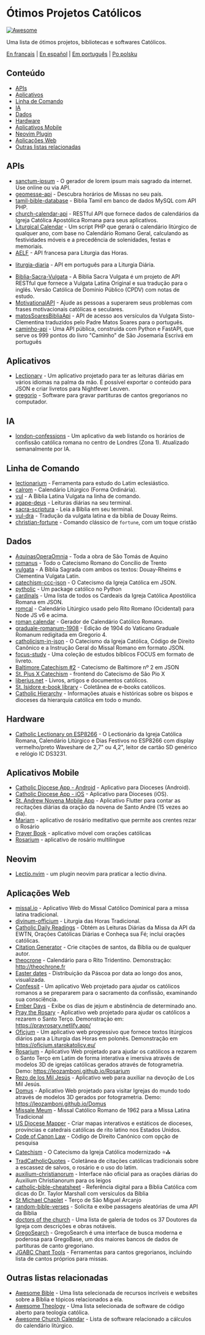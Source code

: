 # Ótimos Projetos Católicos

[![Awesome](https://cdn.rawgit.com/sindresorhus/awesome/d7305f38d29fed78fa85652e3a63e154dd8e8829/media/badge.svg)](https://github.com/sindresorhus/awesome)

Uma lista de ótimos projetos, bibliotecas e softwares Católicos.

[En français](https://github.com/servusdei2018/awesome-catholic/blob/master/README.fr.md) | [En español](https://github.com/servusdei2018/awesome-catholic/blob/master/README.es.md) | [Em português](https://github.com/servusdei2018/awesome-catholic/blob/master/README.pt-br.md) | [Po polsku](https://github.com/servusdei2018/awesome-catholic/blob/master/README.pl-pl.md)

## Conteúdo

- [APIs](#apis)
- [Aplicativos](#aplicativos)
- [Linha de Comando](#linha-de-comando)
- [IA](#ia)
- [Dados](#dados)
- [Hardware](#hardware)
- [Aplicativos Mobile](#aplicativos-mobile)
- [Neovim Plugin](#neovim)
- [Aplicações Web](#aplicações-web)
- [Outras listas relacionadas](#outras-listas-relacionadas)

## APIs

- [sanctum-ipsum](https://github.com/graysonhicks/sanctum-ipsum) - O gerador de lorem ipsum mais sagrado da internet. Use online ou via API.
- [geomesse-api](https://github.com/carpedeum-fr/geomesse-api) - Descubra horários de Missas no seu país.
- [tamil-bible-database](https://github.com/jayarathina/Tamil-Bible-Database) - Biblia Tamil em banco de dados MySQL com API PHP.
- [church-calendar-api](https://github.com/igneus/church-calendar-api) - RESTful API que fornece dados de calendários da Igreja Católica Apostólica Romana para seus aplicativos.
- [Liturgical Calendar](https://github.com/Liturgical-Calendar/LiturgicalCalendarAPI) - Um script PHP que gerará o calendário litúrgico de qualquer ano, com base no Calendário Romano Geral, calculando as festividades móveis e a precedência de solenidades, festas e memoriais.
- [AELF](https://api.aelf.org/) - API francesa para Liturgia das Horas.

* [liturgia-diaria](https://github.com/Dancrf/liturgia-diaria) - API em português para a Liturgia Diária.

- [Biblia-Sacra-Vulgata](https://github.com/aseemsavio/Biblia-Sacra-Vulgata) - A Biblia Sacra Vulgata é um projeto de API RESTful que fornece a Vulgata Latina Original e sua tradução para o inglês. Versão Católica de Domínio Público (CPDV) com notas de estudo.
- [MotivationalAPI](https://github.com/GomezMig03/MotivationalAPI) - Ajude as pessoas a superarem seus problemas com frases motivacionais católicas e seculares.
- [matosSoaresBibliaApi](https://github.com/edsonbittencourt/matosSoaresBibliaApi) - API de acesso aos versículos da Vulgata Sisto-Clementina traduzidos pelo Padre Matos Soares para o português.
- [caminho-api](https://github.com/ElderFausto/caminho-api) - Uma API pública, construída com Python e FastAPI, que serve os 999 pontos do livro "Caminho" de São Josemaria Escrivá em português

## Aplicativos

- [Lectionary](https://github.com/Dev1an/Lectionary) - Um aplicativo projetado para ter as leituras diárias em vários idiomas na palma da mão. É possível exportar o conteúdo para JSON e criar livretos para Nightfever Leuven.
- [gregorio](https://github.com/gregorio-project/gregorio) - Software para gravar partituras de cantos gregorianos no computador.

## IA

- [london-confessions](https://github.com/sf17490/london-confessions) - Um aplicativo da web listando os horários de confissão católica romana no centro de Londres (Zona 1). Atualizado semanalmente por IA.

## Linha de Comando

- [lectionarium](https://github.com/davidrmcharles/lectionarium) - Ferramenta para estudo do Latim eclesiástico.
- [calrom](https://github.com/calendarium-romanum/calrom) - Calendário Litúrgico (Forma Ordinária).
- [vul](https://github.com/LukeSmithxyz/vul) - A Biblia Latina Vulgata na linha de comando.
- [agape-deus](https://github.com/ngorden/agape-deus) - Leituras diárias na seu terminal.
- [sacra-scriptura](https://github.com/ngorden/sacra-scriptura) - Leia a Bíblia em seu terminal.
- [vul-dra](https://github.com/RaynardGerraldo/vul-dra/) - Tradução da vulgata latina e da bíblia de Douay Reims.
- [christian-fortune](https://github.com/ngorden/christian-fortune) - Comando clássico de `fortune`, com um toque cristão

## Dados


* [AquinasOperaOmnia](https://github.com/Geremia/AquinasOperaOmnia) - Toda a obra de São Tomás de Aquino
* [romanus](https://github.com/borderstech/romanus) - Todo o Catecismo Romano do Concílio de Trento
* [vulgata](https://github.com/borderstech/vulgata) - A Bíblia Sagrada com ambos os textos: Douay-Rheims e Clementina Vulgata Latin.
* [catechism-ccc-json](https://github.com/nossbigg/catechism-ccc-json) - O Catecismo da Igreja Católica em JSON.
* [pytholic](https://github.com/Medromenax/pytholic) - Um package católico no Python
* [cardinals](https://github.com/ChrisVo/cardinals) - Uma lista de todos os Cardeais da Igreja Católica Apostólica Romana em JSON.
* [romcal](https://github.com/romcal/romcal) - Calendário Litúrgico usado pelo Rito Romano (Ocidental) para Node JS v6 e acima.
* [roman calendar](https://github.com/jayarathina/Roman-Calendar) - Gerador de Calendário Católico Romano.
* [graduale-romanum-1908](https://github.com/ahinkley/graduale-romanum-1908) - Edição de 1904 do Vaticano Graduale Romanum redigitada em Gregorio 4.
* [catholicism-in-json](https://github.com/aseemsavio/catholicism-in-json) - O Catecismo da Igreja Católica, Código de Direito Canônico e a Instrução Geral do Missal Romano em formato JSON.
* [focus-study](https://github.com/rvbcldud/focus-study) - Uma coleção de estudos bíblicos FOCUS em formato de livreto.
* [Baltimore Catechism #2](https://github.com/mattwong97/baltimore-catechism-no-2) - Catecismo de Baltimore nº 2 em JSON
* [St. Pius X Catechism](https://github.com/mattwong97/catechism-st-pius-x-frontend) - frontend do Catecismo de São Pio X
* [liberius.net](http://liberius.net/) - Livros, artigos e documentos católicos.
* [St. Isidore e-book library](https://isidore.co/calibre/#library_id=CalibreLibrary&panel=book_list) - Coletânea de e-books católicos.
* [Catholic Hierarchy](https://www.catholic-hierarchy.org/) - Informações atuais e históricas sobre os bispos e dioceses da hierarquia católica em todo o mundo.

## Hardware

- [Catholic Lectionary on ESP8266](https://github.com/plishman/Catholic-Lectionary-on-ESP8266) - O Lectionário da Igreja Católica Romana, Calendário Litúrgico e Dias Festivos no ESP8266 com display vermelho/preto Waveshare de 2,7" ou 4,2", leitor de cartão SD genérico e relógio IC DS3231.

## Aplicativos Mobile

- [Catholic Diocese App - Android](https://github.com/geerlingguy/Catholic-Diocese-App-Android) - Aplicativo para Dioceses (Android).
- [Catholic Diocese App - iOS](https://github.com/geerlingguy/Catholic-Diocese-App-iOS) - Aplicativo para Dioceses (iOS).
- [St. Andrew Novena Mobile App](https://github.com/mftruso/st-andrew-novena) - Aplicativo Flutter para contar as recitações diárias da oração da novena de Santo André (15 vezes ao dia).
- [Mariam](https://github.com/aldrinzigmundv/mariam) - aplicativo de rosário meditativo que permite aos crentes rezar o Rosário
- [Prayer Book](https://codeberg.org/jozo/prayer-book) - aplicativo móvel com orações católicas
- [Rosarium](https://codeberg.org/Krixec/Rosarium) - aplicativo de rosário multilíngue

## Neovim

- [Lectio.nvim](https://github.com/ngorden/lectio.nvim) - um plugin neovim para praticar a lectio divina.

## Aplicações Web

- [missal.io](https://github.com/benyanke/missal.io) - Aplicativo Web do Missal Católico Dominical para a missa latina tradicional.
- [divinum-officium](https://github.com/DivinumOfficium/divinum-officium) - Liturgia das Horas Tradicional.
- [Catholic Daily Readings](https://github.com/tbaba007/CatholicDaily) - Obtém as Leituras Diárias da Missa da API da EWTN, Orações Católicas Diárias e Conheça sua Fé; inclui orações católicas.
- [Citation Generator](https://github.com/matefs/Citation-Generator) - Crie citações de santos, da Bíblia ou de qualquer autor.
- [theocrone](https://github.com/paucazou/theochrone) - Calendário para o Rito Tridentino. Demonstração: http://theochrone.fr
- [Easter dates](https://easter-dates.gavinr.com/) - Distribuição da Páscoa por data ao longo dos anos, visualizada.
- [Confessit](https://github.com/kas-catholic/confessit-web) - Um aplicativo Web projetado para ajudar os católicos romanos a se prepararem para o sacramento da confissão, examinando sua consciência.
- [Ember Days](https://github.com/saint-isidore-guild/ember-days) - Exibe os dias de jejum e abstinência de determinado ano.
- [Pray the Rosary](https://github.com/marchiartur/pray-the-rosary) - Aplicativo web projetado para ajudar os católicos a rezarem o Santo Terço. Demonstração em: https://prayrosary.netlify.app/
- [Oficjum](https://github.com/anna-wro/rkk) - Um aplicativo web progressivo que fornece textos litúrgicos diários para a Liturgia das Horas em polonês. Demonstração em https://oficjum.starokatolicy.eu/
- [Rosarium](https://github.com/leozamboni/Rosarium) - Aplicativo Web projetado para ajudar os católicos a rezarem o Santo Terço em Latim de forma interativa e imersiva através de modelos 3D de igrejas católicas gerados através de fotogrametria. Demo: https://leozamboni.github.io/Rosarium
- [Rezo de los Mil Jesús](https://github.com/emamut/rezo-mil-jesus) - Aplicativo web para auxiliar na devoção de Los Mil Jesús.
- [Domus](https://github.com/leozamboni/Domus) - Aplicativo Web projetado para visitar Igrejas do mundo todo através de modelos 3D gerados por fotogrametria. Demo: https://leozamboni.github.io/Domus
- [Missale Meum](https://github.com/mmolenda/missalemeum) - Missal Católico Romano de 1962 para a Missa Latina Tradicional
- [US Diocese Mapper](https://github.com/kburchfiel/us_diocese_mapper/) - Criar mapas interativos e estáticos de dioceses, províncias e catedrais católicas de rito latino nos Estados Unidos.
- [Code of Canon Law](https://github.com/shineministry/codeofcanonlaw) - Código de Direito Canónico com opção de pesquisa
- [Catechism](https://github.com/nossbigg/catechism) - O Catecismo da Igreja Católica modernizado ⭐️⛪️
- [TradCatholicQuotes](https://github.com/nonnobisdomine62/tradcathquotes) - Coletânea de citações católicas tradicionais sobre a escassez de salvos, o rosário e o uso do latim.
- [auxilium-christianorum](https://github.com/nonnobisdomine62/auxilium-christianorum-frontend) - Interface não oficial para as orações diárias do Auxilium Christianorum para os leigos
- [catholic-bible-cheatsheet](https://github.com/nonnobisdomine62/catholic-bible-cheatsheet) - Referência digital para a Bíblia Católica com dicas do Dr. Taylor Marshall com versículos da Bíblia
- [St Michael Chaplet](https://github.com/port19x/StMichaelChaplet) - Terço de São Miguel Arcanjo
- [random-bible-verses](https://github.com/rat9615/random-bible-verses/) - Solicita e exibe passagens aleatórias de uma API da Bíblia
- [doctors of the church](https://github.com/masaharumori7/doctors-of-the-church) - Uma lista de galeria de todos os 37 Doutores da Igreja com descrições e obras notáveis.
- [GregoSearch](https://busca.liturgiacantada.com.br) - GregoSearch é uma interface de busca moderna e poderosa para GregoBase, um dos maiores bancos de dados de partituras de canto gregoriano.
- [JGABC Chant Tools](https://bbloomf.github.io/jgabc/transcriber.html) - Ferramentas para cantos gregorianos, incluindo lista de cantos próprios para missas.

## Outras listas relacionadas

- [Awesome Bible](https://github.com/awesome-bible/awesome-bible.github.io) - Uma lista selecionada de recursos incríveis e websites sobre a Bíblia e tópicos relacionados a ela.
- [Awesome Theology](https://github.com/historical-theology/awesome-theology) - Uma lista selecionada de software de código aberto para teologia católica.
- [Awesome Church Calendar](https://github.com/calendarium-romanum/awesome-church-calendar) - Lista de software relacionado a cálculos do calendário litúrgico.
